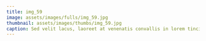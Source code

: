 ```yaml
--- 
title: img_59
image: assets/images/fulls/img_59.jpg 
thumbnail: assets/images/thumbs/img_59.jpg 
caption: Sed velit lacus, laoreet at venenatis convallis in lorem tincidunt. 
--- 
```

